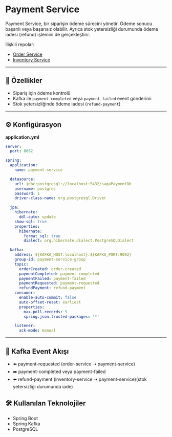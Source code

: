 # Payment Service

Payment Service, bir siparişin ödeme sürecini yönetir. Ödeme sonucu başarılı veya başarısız olabilir. Ayrıca stok yetersizliği durumunda ödeme iadesi (refund) işlemini de gerçekleştirir.


İlişkili repolar:

- [Order Service](https://github.com/mabattal/saga-order-service)
- [Inventory Service](https://github.com/mabattal/saga-inventory-service)

---

## 🧩 Özellikler

- Sipariş için ödeme kontrolü
- Kafka ile `payment-completed` veya `payment-failed` event gönderimi
- Stok yetersizliğinde ödeme iadesi (`refund-payment`)

---

## ⚙️ Konfigürasyon

**application.yml**
```yaml
server:
  port: 8082

spring:
  application:
    name: payment-service

  datasource:
    url: jdbc:postgresql://localhost:5432/sagaPaymentDb
    username: postgres
    password: 1
    driver-class-name: org.postgresql.Driver

  jpa:
    hibernate:
      ddl-auto: update
    show-sql: true
    properties:
      hibernate:
        format_sql: true
        dialect: org.hibernate.dialect.PostgreSQLDialect

  kafka:
    address: ${KAFKA_HOST:localhost}:${KAFKA_PORT:9092}
    group-id: payment-service-group
    topic:
      orderCreated: order-created
      paymentCompleted: payment-completed
      paymentFailed: payment-failed
      paymentRequested: payment-requested
      refundPayment: refund-payment
    consumer:
      enable-auto-commit: false
      auto-offset-reset: earliest
      properties:
        max.poll.records: 5
        spring.json.trusted-packages: '*'

    listener:
      ack-mode: manual
```


---

## 🚀 Kafka Event Akışı

- ⬅️ payment-requested (order-service ➝ payment-service)
- ➡️ payment-completed veya payment-failed
- ⬅️ refund-payment (inventory-service ➝ payment-service)(stok yetersizliği durumunda iade)

## 🛠️ Kullanılan Teknolojiler

- Spring Boot
- Spring Kafka
- PostgreSQL
